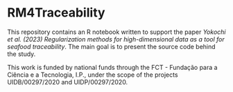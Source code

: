 # RM4Traceability

This repository contains an R notebook written to support the paper _Yokochi et al. (2023) Regularization methods for high-dimensional data as a tool for seafood traceability_. The main goal is to present the source code behind the study. 

This work is funded by national funds through the FCT - Fundação para a Ciência e a Tecnologia, I.P., under the scope of the projects UIDB/00297/2020 and UIDP/00297/2020.

